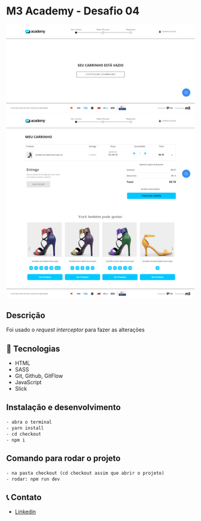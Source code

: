 # M3 Academy - Desafio 04

![preview](<./checkout/src/arquivos/assets/imgs/desafio04(1).png>)
![preview](<./checkout/src/arquivos/assets/imgs/desafio04(2).png>)

## Descrição

Foi usado o *request interceptor* para fazer as alterações

## 🔨 Tecnologias

-   HTML
-   SASS
-   Git, Github, GitFlow
-   JavaScript
-   Slick

## Instalação e desenvolvimento

    - abra o terminal
    - yarn install
    - cd checkout
    - npm i

## Comando para rodar o projeto

    - na pasta checkout (cd checkout assim que abrir o projeto)
    - rodar: npm run dev

## 📞 Contato

-   [Linkedin](https://www.linkedin.com/in/thiago-dutra-107b4a213)
